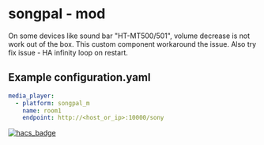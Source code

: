 # songpal - mod
On some devices like sound bar "HT-MT500/501", volume decrease is not work out of the box.
This custom component workaround the issue.
Also try fix issue - HA infinity loop on restart.
## Example configuration.yaml
```yaml
media_player:
  - platform: songpal_m
    name: room1
    endpoint: http://<host_or_ip>:10000/sony
```
[![hacs_badge](https://img.shields.io/badge/HACS-Default-orange.svg?style=for-the-badge)](https://github.com/custom-components/hacs)
